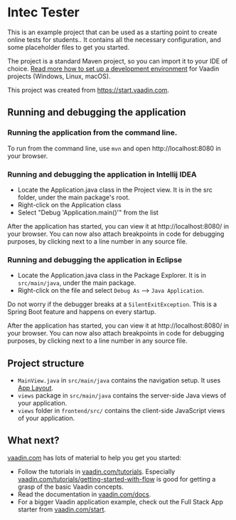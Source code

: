 # Intec Tester

This is an example project that can be used as a starting point to create online tests for students.. It contains all
the necessary configuration, and some placeholder files to get you started.

The project is a standard Maven project, so you can import it to your IDE of
choice. [Read more how to set up a development environment](https://vaadin.com/docs/v14/flow/installing/installing-overview.html)
for Vaadin projects (Windows, Linux, macOS).

This project was created from https://start.vaadin.com.

## Running and debugging the application

### Running the application from the command line.

To run from the command line, use `mvn` and open http://localhost:8080 in your browser.

### Running and debugging the application in Intellij IDEA

- Locate the Application.java class in the Project view. It is in the src folder, under the main package's root.
- Right-click on the Application class
- Select "Debug 'Application.main()'" from the list

After the application has started, you can view it at http://localhost:8080/ in your browser. You can now also attach
breakpoints in code for debugging purposes, by clicking next to a line number in any source file.

### Running and debugging the application in Eclipse

- Locate the Application.java class in the Package Explorer. It is in `src/main/java`, under the main package.
- Right-click on the file and select `Debug As` --> `Java Application`.

Do not worry if the debugger breaks at a `SilentExitException`. This is a Spring Boot feature and happens on every
startup.

After the application has started, you can view it at http://localhost:8080/ in your browser. You can now also attach
breakpoints in code for debugging purposes, by clicking next to a line number in any source file.

## Project structure

- `MainView.java` in `src/main/java` contains the navigation setup. It
  uses [App Layout](https://vaadin.com/components/vaadin-app-layout).
- `views` package in `src/main/java` contains the server-side Java views of your application.
- `views` folder in `frontend/src/` contains the client-side JavaScript views of your application.

## What next?

[vaadin.com](https://vaadin.com) has lots of material to help you get you started:

- Follow the tutorials in [vaadin.com/tutorials](https://vaadin.com/tutorials).
  Especially [vaadin.com/tutorials/getting-started-with-flow](https://vaadin.com/tutorials/getting-started-with-flow) is
  good for getting a grasp of the basic Vaadin concepts.
- Read the documentation in [vaadin.com/docs](https://vaadin.com/docs).
- For a bigger Vaadin application example, check out the Full Stack App starter
  from [vaadin.com/start](https://vaadin.com/start).
